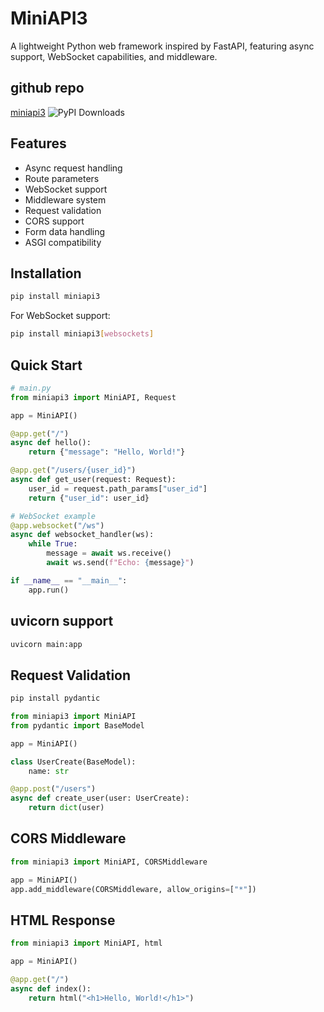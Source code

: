 # MiniAPI3

A lightweight Python web framework inspired by FastAPI, featuring async support, WebSocket capabilities, and middleware.

## github repo 

[miniapi3](https://github.com/milisp/miniapi) ![PyPI Downloads](https://static.pepy.tech/badge/miniapi3)

## Features

- Async request handling
- Route parameters
- WebSocket support
- Middleware system
- Request validation
- CORS support
- Form data handling
- ASGI compatibility

## Installation

```bash
pip install miniapi3
```

For WebSocket support:
```bash
pip install miniapi3[websockets]
```

## Quick Start
```python
# main.py
from miniapi3 import MiniAPI, Request

app = MiniAPI()

@app.get("/")
async def hello():
    return {"message": "Hello, World!"}

@app.get("/users/{user_id}")
async def get_user(request: Request):
    user_id = request.path_params["user_id"]
    return {"user_id": user_id}

# WebSocket example
@app.websocket("/ws")
async def websocket_handler(ws):
    while True:
        message = await ws.receive()
        await ws.send(f"Echo: {message}")

if __name__ == "__main__":
    app.run()
```

## uvicorn support

```bash
uvicorn main:app
```

## Request Validation

```bash
pip install pydantic
```

```python
from miniapi3 import MiniAPI
from pydantic import BaseModel

app = MiniAPI()

class UserCreate(BaseModel):
    name: str

@app.post("/users")
async def create_user(user: UserCreate):
    return dict(user)
```


## CORS Middleware

```python
from miniapi3 import MiniAPI, CORSMiddleware

app = MiniAPI()
app.add_middleware(CORSMiddleware, allow_origins=["*"])
```


## HTML Response

```python
from miniapi3 import MiniAPI, html

app = MiniAPI()

@app.get("/")
async def index():
    return html("<h1>Hello, World!</h1>")
```
